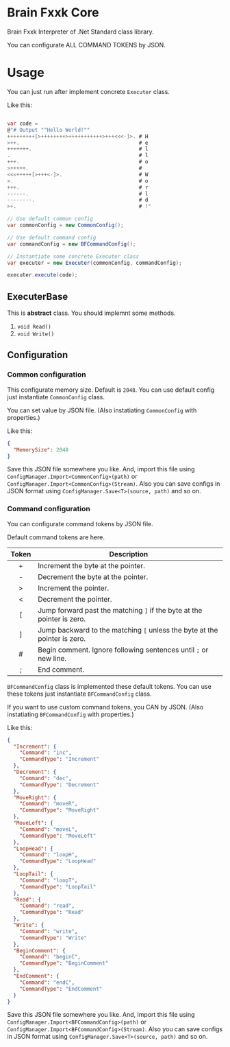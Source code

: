 # Brain Fxxk Core

Brain Fxxk Interpreter of .Net Standard class library.

You can configurate ALL COMMAND TOKENS by JSON.

# Usage

You can just run after implement concrete `Executer` class.

Like this:

```csharp

var code = 
@"# Output ""Hello World!""
+++++++++[>++++++++>+++++++++++>+++<<<-]>. # H
>++.                                       # e
+++++++.                                   # l
.                                          # l
+++.                                       # o
>+++++.                                    #  
<<<+++++[>+++<-]>.                         # W
>.                                         # o
+++.                                       # r
------.                                    # l
--------.                                  # d
>+.                                        # !"

// Use default common config
var commonConfig = new CommonConfig();

// Use default command config
var commandConfig = new BFCommandConfig();

// Instantiate some concrete Executer class
var executer = new Executer(commonConfig, commandConfig);

executer.execute(code);

```


## ExecuterBase

This is **abstract** class. You should implemnt some methods.

1. `void Read()`
1. `void Write()`

## Configuration

### Common configuration

This configurate memory size. Default is `2048`.
You can use default config just instantiate `CommonConfig` class.

You can set value by JSON file.
(Also instatiating `CommonConfig` with properties.)

Like this:

```json
{
  "MemorySize": 2048
}
```

Save this JSON file somewhere you like. And, import this file using `ConfigManager.Import<CommonConfig>(path)` or `ConfigManager.Import<CommonConfig>(Stream)`.
Also you can save configs in JSON format using `ConfigManager.Save<T>(source, path)` and so on.


### Command configuration

You can configurate command tokens by JSON file.

Default command tokens are here. 

|Token|Description|
|:-:|---|
|+|Increment the byte at the pointer.|
|-|Decrement the byte at the pointer.|
|>|Increment the pointer.|
|<|Decrement the pointer.|
|[|Jump forward past the matching `]` if the byte at the pointer is zero.|
|]|Jump backward to the matching `[` unless the byte at the pointer is zero.|
|#|Begin comment. Ignore following sentences until `;` or new line.|
|;|End comment.|

`BFCommandConfig` class is implemented these default tokens. You can use these tokens just instantiate `BFCommandConfig` class.

If you want to use custom command tokens, you CAN by JSON.
(Also instatiating `BFCommandConfig` with properties.)

Like this:

```json
{
  "Increment": {
    "Command": "inc",
    "CommandType": "Increment"
  },
  "Decrement": {
    "Command": "dec",
    "CommandType": "Decrement"
  },
  "MoveRight": {
    "Command": "moveR",
    "CommandType": "MoveRight"
  },
  "MoveLeft": {
    "Command": "moveL",
    "CommandType": "MoveLeft"
  },
  "LoopHead": {
    "Command": "loopH",
    "CommandType": "LoopHead"
  },
  "LoopTail": {
    "Command": "loopT",
    "CommandType": "LoopTail"
  },
  "Read": {
    "Command": "read",
    "CommandType": "Read"
  },
  "Write": {
    "Command": "write",
    "CommandType": "Write"
  },
  "BeginComment": {
    "Command": "beginC",
    "CommandType": "BeginComment"
  },
  "EndComment": {
    "Command": "endC",
    "CommandType": "EndComment"
  }
}
```

Save this JSON file somewhere you like. And, import this file using `ConfigManager.Import<BFCommandConfig>(path)` or `ConfigManager.Import<BFCommandConfig>(Stream)`.
Also you can save configs in JSON format using `ConfigManager.Save<T>(source, path)` and so on.
